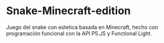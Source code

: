 # Snake-Minecraft-edition
Juego del snake con estetica basada en Minecraft, hecho con programación funcional con la API P5.JS y Functional Light.
